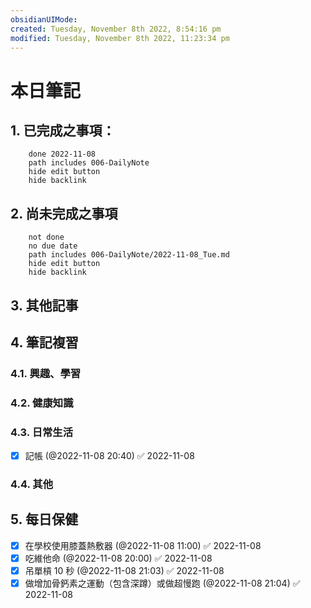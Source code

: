 ```yaml
---
obsidianUIMode: 
created: Tuesday, November 8th 2022, 8:54:16 pm
modified: Tuesday, November 8th 2022, 11:23:34 pm
---
```


# 本日筆記

## 1. 已完成之事項：
```tasks
	done 2022-11-08
	path includes 006-DailyNote
	hide edit button 
	hide backlink
```

## 2. 尚未完成之事項
```tasks
	not done
	no due date
	path includes 006-DailyNote/2022-11-08_Tue.md
	hide edit button 
	hide backlink
```

## 3. 其他記事

## 4. 筆記複習
### 4.1. 興趣、學習

### 4.2. 健康知識

### 4.3. 日常生活
- [x] 記帳 (@2022-11-08 20:40) ✅ 2022-11-08

### 4.4. 其他


## 5. 每日保健
- [x] 在學校使用膝蓋熱敷器 (@2022-11-08 11:00) ✅ 2022-11-08
- [x] 吃維他命 (@2022-11-08 20:00) ✅ 2022-11-08
- [x] 吊單槓 10 秒 (@2022-11-08 21:03) ✅ 2022-11-08
- [x] 做增加骨鈣素之運動（包含深蹲）或做超慢跑 (@2022-11-08 21:04) ✅ 2022-11-08